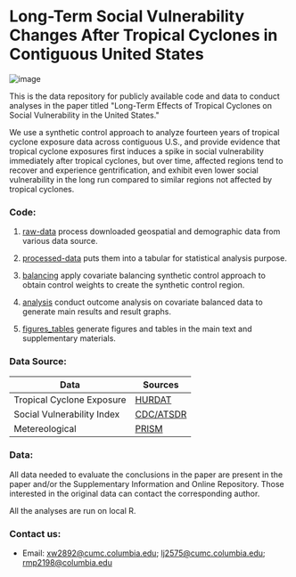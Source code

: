 # Long-Term Social Vulnerability Changes After Tropical Cyclones in Contiguous United States

![image](https://github.com/user-attachments/assets/c9d95746-171c-456b-8445-feab8ab6484c)

This is the data repository for publicly available code and data to conduct analyses in the paper titled "Long-Term Effects of Tropical Cyclones on Social Vulnerability in the United States."

We use a synthetic control approach to analyze fourteen years of tropical cyclone exposure data across contiguous U.S., and provide evidence that tropical cyclone exposures first induces a spike in social vulnerability immediately after tropical cyclones, but over time, affected regions tend to recover and experience gentrification, and exhibit even lower social vulnerability in the long run compared to similar regions not affected by tropical cyclones.


### Code:

1. [raw-data](https://github.com/LincoleJ/tropical_cyclone_svi/tree/main/raw-data) process downloaded geospatial and demographic data from various data source.
   
2. [processed-data](https://github.com/LincoleJ/tropical_cyclone_svi/tree/main/processed-data) puts them into a tabular for statistical analysis purpose.
   
3. [balancing](https://github.com/LincoleJ/tropical_cyclone_svi/tree/main/balancing) apply covariate balancing synthetic control approach to obtain control weights to create the synthetic control region.

4. [analysis](https://github.com/LincoleJ/tropical_cyclone_svi/tree/main/analysis) conduct outcome analysis on covariate balanced data to generate main results and result graphs.
   
5. [figures_tables](https://github.com/LincoleJ/tropical_cyclone_svi/tree/main/figures_tables) generate figures and tables in the main text and supplementary materials.


### Data Source:

| Data | Sources |
| --- | --- |
| Tropical Cyclone Exposure | [HURDAT](https://www.aoml.noaa.gov/hrd/hurdat/Data_Storm.html) | 
| Social Vulnerability Index | [CDC/ATSDR](https://www.atsdr.cdc.gov/place-health/php/svi/svi-data-documentation-download.html) |
| Metereological | [PRISM](https://prism.oregonstate.edu/) |


### Data: 

All data needed to evaluate the conclusions in the paper are present in the paper and/or the Supplementary Information and Online Repository. Those interested in the original data can contact the corresponding author.

All the analyses are run on local R.


### Contact us: 

* Email: xw2892@cumc.columbia.edu; lj2575@cumc.columbia.edu; rmp2198@columbia.edu
